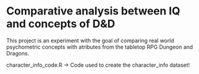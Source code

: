 # Comparative analysis between IQ and concepts of D&D
This project is an experiment with the goal of comparing real world psychometric concepts with atributes from the tabletop RPG Dungeon and Dragons.

character_info_code.R -> Code used to create the character_info dataset!
